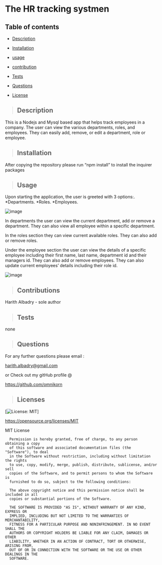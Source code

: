 # **The HR tracking systmen**

## Table of contents

  
* [Description](#description)

  
* [Installation](#installation)
  
* [usage](#usage)
  
* [contribution](#contribution)
  
* [Tests](#tests)
  
* [Questions](#questions)
  
* [License](#license)

>## Description
  
This is a Nodejs and Mysql  based  app that helps track employees in a company.  The user can view the various departments, roles, and employees. They can easily add, remove, or edit a department, role or employee.  

  
>## Installation 

 After copying the repository please run “npm install” to install the inquirer packages 


>## Usage 

Upon starting the application, the user is greeted with 3 options:. 
*Departments.
*Roles.
*Employees.

![image](https://user-images.githubusercontent.com/75341811/118398513-e1640700-b650-11eb-8978-a062bc456461.png)

In departments the user can view the current department, add or remove a department. 
They can also view all employee within a specific department. 

In the roles section they can view current available roles. They can also add or remove roles. 

Under the employee section the user can view the details of a specific employee including their first name, last name, department id and their managers id. 
They can also add or remove employees. They can also update current employees’ details including their role id.  

![image](https://user-images.githubusercontent.com/75341811/118398568-212aee80-b651-11eb-89ca-762d8bff776f.png)
  
 

>## Contributions 

  Harith Albadry - sole author


>## Tests 

none

>## Questions 

For any further questions please email :

harith.albadry@gmail.com

or Check out my gitHub profile @

https://github.com/omnikorn

>## Licenses 

  

  [![License: MIT](https://img.shields.io/badge/License-MIT-yellow.svg)]

  https://opensource.org/licenses/MIT

  MIT License

      
      
      Permission is hereby granted, free of charge, to any person obtaining a copy
      of this software and associated documentation files (the "Software"), to deal
      in the Software without restriction, including without limitation the rights
      to use, copy, modify, merge, publish, distribute, sublicense, and/or sell
      copies of the Software, and to permit persons to whom the Software is
      furnished to do so, subject to the following conditions:
      
      The above copyright notice and this permission notice shall be included in all
      copies or substantial portions of the Software.
      
      THE SOFTWARE IS PROVIDED "AS IS", WITHOUT WARRANTY OF ANY KIND, EXPRESS OR
      IMPLIED, INCLUDING BUT NOT LIMITED TO THE WARRANTIES OF MERCHANTABILITY,
      FITNESS FOR A PARTICULAR PURPOSE AND NONINFRINGEMENT. IN NO EVENT SHALL THE
      AUTHORS OR COPYRIGHT HOLDERS BE LIABLE FOR ANY CLAIM, DAMAGES OR OTHER
      LIABILITY, WHETHER IN AN ACTION OF CONTRACT, TORT OR OTHERWISE, ARISING FROM,
      OUT OF OR IN CONNECTION WITH THE SOFTWARE OR THE USE OR OTHER DEALINGS IN THE
      SOFTWARE.
  
  
